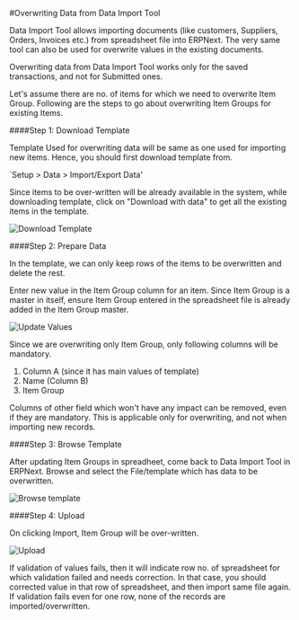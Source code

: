 #Overwriting Data from Data Import Tool

Data Import Tool allows importing documents (like customers, Suppliers, Orders, Invoices etc.) from spreadsheet file into ERPNext. The very same tool can also be used for overwrite values in the existing documents.

<div class="well">Overwriting data from Data Import Tool works only for the saved transactions, and not for Submitted ones.</div>

Let's assume there are no. of items for which we need to overwrite Item Group. Following are the steps to go about overwriting Item Groups for existing Items.

####Step 1: Download Template

Template Used for overwriting data will be same as one used for importing new items. Hence, you should first download template from.

`Setup > Data > Import/Export Data'

Since items to be over-written will be already available in the system, while downloading template, click on "Download with data" to get all the existing items in the template.

<img alt="Download Template" class="screenshot" src="/docs/assets/img/articles/overwrite-1.gif">
	
####Step 2: Prepare Data

In the template, we can only keep rows of the items to be overwritten and delete the rest. 

Enter new value in the Item Group column for an item. Since Item Group is a master in itself, ensure Item Group entered in the spreadsheet file is already added in the Item Group master.

<img alt="Update Values" class="screenshot" src="/docs/assets/img/articles/overwrite-2.png">

Since we are overwriting only Item Group, only following columns will be mandatory.

1. Column A (since it has main values of template)
1. Name (Column B)
1. Item Group

Columns of other field which won't have any impact can be removed, even if they are mandatory. This is applicable only for overwriting, and not when importing new records.

####Step 3: Browse Template

After updating Item Groups in spreadheet, come back to Data Import Tool in ERPNext. Browse and select the File/template which has data to be overwritten.

<img alt="Browse template" class="screenshot" src="/docs/assets/img/articles/overwrite-3.gif">

####Step 4: Upload

On clicking Import, Item Group will be over-written.

<img alt="Upload" class="screenshot" src="/docs/assets/img/articles/overwrite-4.png">

If validation of values fails, then it will indicate row no. of spreadsheet for which validation failed and needs correction. In that case, you should corrected value in that row of spreadsheet, and then import same file again. If validation fails even for one row, none of the records are imported/overwritten.

<!-- markdown -->
